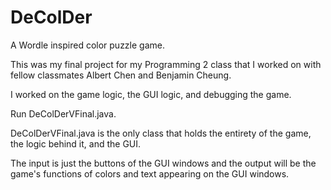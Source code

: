 # DeColDer
A Wordle inspired color puzzle game.

This was my final project for my Programming 2 class that I worked on with fellow classmates Albert Chen and Benjamin Cheung.

I worked on the game logic, the GUI logic, and debugging the game.

Run DeColDerVFinal.java.

DeColDerVFinal.java is the only class that holds the entirety of the game, the logic behind it, and the GUI.

The input is just the buttons of the GUI windows and the output will be the game's functions of colors and text appearing on the GUI windows.
